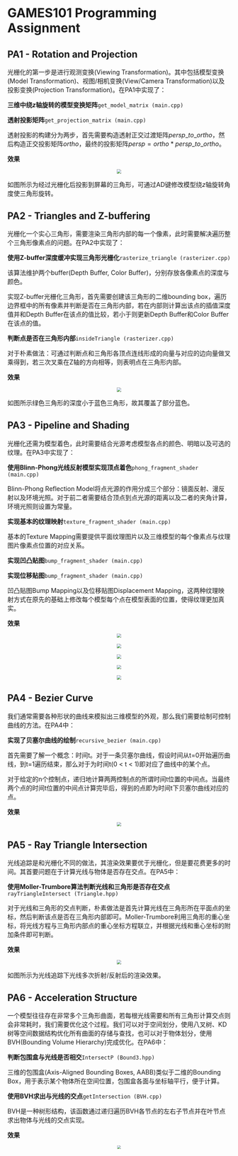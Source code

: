 # GAMES101 Programming Assignment

## PA1 - Rotation and Projection

光栅化的第一步是进行观测变换(Viewing Transformation)。其中包括模型变换(Model Transformation)、视图/相机变换(View/Camera Transformation)以及投影变换(Projection Transformation)。在PA1中实现了：

**三维中绕$z$轴旋转的模型变换矩阵**`get_model_matrix (main.cpp)`

**透射投影矩阵**`get_projection_matrix (main.cpp)`

透射投影的构建分为两步，首先需要构造透射正交过渡矩阵$persp\_to\_ortho$，然后构造正交投影矩阵$ortho$，最终的投影矩阵$persp = ortho * persp\_to\_ortho$。

**效果**

<p align="center"><img src="https://raw.githubusercontent.com/LanFear-Li/GAMES101-QUIZ/main/Appendix/pa1-1.png" style="zoom: 60%;text-align: left"/></p>

如图所示为经过光栅化后投影到屏幕的三角形，可通过AD键修改模型绕$z$轴旋转角度使三角形旋转。

## PA2 - Triangles and Z-buffering

光栅化一个实心三角形，需要渲染三角形内部的每一个像素，此时需要解决遍历整个三角形像素点的问题。在PA2中实现了：

**使用Z-buffer深度缓冲实现三角形光栅化**`rasterize_triangle (rasterizer.cpp)`

该算法维护两个buffer(Depth Buffer, Color Buffer)，分别存放各像素点的深度与颜色。

实现Z-buffer光栅化三角形，首先需要创建该三角形的二维bounding box，遍历边界框中的所有像素并判断是否在三角形内部，若在内部则计算出该点的插值深度值并和Depth Buffer在该点的值比较，若小于则更新Depth Buffer和Color Buffer在该点的值。

**判断点是否在三角形内部**`insideTriangle (rasterizer.cpp)` 

对于朴素做法：可通过判断点和三角形各顶点连线形成的向量与对应的边向量做叉乘得到，若三次叉乘在Z轴的方向相等，则表明点在三角形内部。

**效果**

<p align="center"><img src="https://raw.githubusercontent.com/LanFear-Li/GAMES101-QUIZ/main/Appendix/pa2-1.png" style="zoom: 60%;text-align: left"/></p>

如图所示绿色三角形的深度小于蓝色三角形，故其覆盖了部分蓝色。

## PA3 - Pipeline and Shading

光栅化还需为模型着色，此时需要结合光源考虑模型各点的颜色、明暗以及可选的纹理。在PA3中实现了：

**使用Blinn-Phong光线反射模型实现顶点着色**`phong_fragment_shader (main.cpp)`

Blinn-Phong Reflection Model将点光源的作用分成三个部分：镜面反射、漫反射以及环境光照。对于前二者需要结合顶点到点光源的距离以及二者的夹角计算，环境光照则设置为常量。

**实现基本的纹理映射**`texture_fragment_shader (main.cpp)`

基本的Texture Mapping需要提供平面纹理图片以及三维模型的每个像素点与纹理图片像素点位置的对应关系。

**实现凹凸贴图**`bump_fragment_shader (main.cpp)`

**实现位移贴图**`bump_fragment_shader (main.cpp)`

凹凸贴图Bump Mapping以及位移贴图Displacement Mapping，这两种纹理映射方式在原先的基础上修改每个模型每个点在模型表面的位置，使得纹理更加真实。

**效果**

<p align="center"><img src="https://raw.githubusercontent.com/LanFear-Li/GAMES101-QUIZ/main/Appendix/pa3-1.png" style="zoom: 60%;text-align: left"/></p>

<p align="center"><img src="https://raw.githubusercontent.com/LanFear-Li/GAMES101-QUIZ/main/Appendix/pa3-2.png" style="zoom: 60%;text-align: left"/></p>

<p align="center"><img src="https://raw.githubusercontent.com/LanFear-Li/GAMES101-QUIZ/main/Appendix/pa3-3.png" style="zoom: 60%;text-align: left"/></p>

<p align="center"><img src="https://raw.githubusercontent.com/LanFear-Li/GAMES101-QUIZ/main/Appendix/pa3-4.png" style="zoom: 60%;text-align: left"/></p>

<p align="center"><img src="https://raw.githubusercontent.com/LanFear-Li/GAMES101-QUIZ/main/Appendix/pa3-5.png" style="zoom: 60%;text-align: left"/></p>

## PA4 - Bezier Curve

我们通常需要各种形状的曲线来模拟出三维模型的外观，那么我们需要绘制可控制曲线的方法。在PA4中：

**实现了贝塞尔曲线的绘制**`recursive_bezier (main.cpp)`

首先需要了解一个概念：时间t。对于一条贝塞尔曲线，假设时间从t=0开始遍历曲线，到t=1遍历结束，那么对于为时间t(0 < t < 1)即对应了曲线中的某个点。

对于给定的n个控制点，递归地计算两两控制点的所谓时间t位置的中间点。当最终两个点的时间t位置的中间点计算完毕后，得到的点即为时间t下贝塞尔曲线对应的点。

**效果**

<p align="center"><img src="https://raw.githubusercontent.com/LanFear-Li/GAMES101-QUIZ/main/Appendix/pa4-1.png" style="zoom: 60%;text-align: left"/></p>

## PA5 - Ray Triangle Intersection

光线追踪是和光栅化不同的做法，其渲染效果要优于光栅化，但是要花费更多的时间。其首要问题在于计算光线与物体是否存在交点。在PA5中：

**使用Moller-Trumbore算法判断光线和三角形是否存在交点**`rayTriangleIntersect (Triangle.hpp)`

对于光线和三角形的交点判断，朴素做法是首先计算光线在三角形所在平面点的坐标，然后判断该点是否在三角形内部即可。Moller-Trumbore利用三角形的重心坐标，将光线方程与三角形内部点的重心坐标方程联立，并根据光线和重心坐标的附加条件即可判断。

**效果**

<p align="center"><img src="https://raw.githubusercontent.com/LanFear-Li/GAMES101-QUIZ/main/Appendix/pa5-1.png" style="zoom: 60%;text-align: left"/></p>

如图所示为光线追踪下光线多次折射/反射后的渲染效果。

## PA6 - Acceleration Structure

一个模型往往存在非常多个三角形曲面，若每根光线需要和所有三角形计算交点则会非常耗时，我们需要优化这个过程。我们可以对于空间划分，使用八叉树、KD树等空间数据结构优化所有曲面的存储与查找，也可以对于物体划分，使用BVH(Bounding Volume Hierarchy)完成优化。在PA6中：

**判断包围盒与光线是否相交**`IntersectP (Bound3.hpp)`

三维的包围盒(Axis-Aligned Bounding Boxes, AABB)类似于二维的Bounding Box，用于表示某个物体所在空间位置，包围盒各面与坐标轴平行，便于计算。

**使用BVH求出与光线的交点**`getIntersection (BVH.cpp)`

BVH是一种树形结构，该函数通过递归遍历BVH各节点的左右子节点并在叶节点求出物体与光线的交点实现。

**效果**

<p align="center"><img src="https://raw.githubusercontent.com/LanFear-Li/GAMES101-QUIZ/main/Appendix/pa6-1.png" style="zoom: 50%;text-align: left"/></p>

